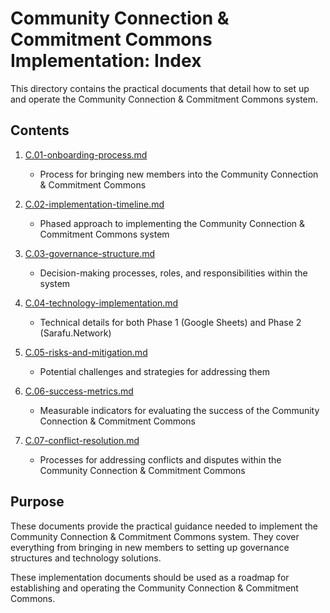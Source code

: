 # Community Connection & Commitment Commons Implementation: Index

This directory contains the practical documents that detail how to set up and operate the Community Connection & Commitment Commons system.

## Contents

1. [C.01-onboarding-process.md](notes/ics/ccc/v0.2/C-Implementation/C.01-onboarding-process.md)
   - Process for bringing new members into the Community Connection & Commitment Commons

2. [C.02-implementation-timeline.md](notes/ics/ccc/v0.2/C-Implementation/C.02-implementation-timeline.md)
   - Phased approach to implementing the Community Connection & Commitment Commons system

3. [C.03-governance-structure.md](notes/ics/ccc/v0.2/C-Implementation/C.03-governance-structure.md)
   - Decision-making processes, roles, and responsibilities within the system

4. [C.04-technology-implementation.md](notes/ics/ccc/v0.2/C-Implementation/C.04-technology-implementation.md)
   - Technical details for both Phase 1 (Google Sheets) and Phase 2 (Sarafu.Network)

5. [C.05-risks-and-mitigation.md](notes/ics/ccc/v0.2/C-Implementation/C.05-risks-and-mitigation.md)
   - Potential challenges and strategies for addressing them

6. [C.06-success-metrics.md](notes/ics/ccc/v0.2/C-Implementation/C.06-success-metrics.md)
   - Measurable indicators for evaluating the success of the Community Connection & Commitment Commons

7. [C.07-conflict-resolution.md](notes/ics/ccc/v0.2/C-Implementation/C.07-conflict-resolution.md)
   - Processes for addressing conflicts and disputes within the Community Connection & Commitment Commons

## Purpose

These documents provide the practical guidance needed to implement the Community Connection & Commitment Commons system. They cover everything from bringing in new members to setting up governance structures and technology solutions.

These implementation documents should be used as a roadmap for establishing and operating the Community Connection & Commitment Commons.